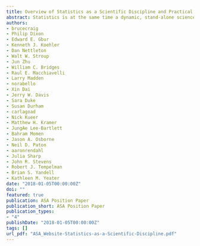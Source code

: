 ```yaml
---
title: Overview of Statistics as a Scientific Discipline and Practical Implications for the Evaluation of Faculty Excellence
abstract: Statistics is at the same time a dynamic, stand-alone science with its own core research agenda and an inherently collaborative discipline, developing in response to scientific needs. In this sense, statistics fundamentally differs from many other domain-specific disciplines in science. This difference poses unique challenges for defining the standards by which faculty excellence is evaluated across the teaching, research, and service components.
authors:
- brucecraig
- Philip Dixon
- Edward E. Gbur
- Kenneth J. Koehler
- Dan Nettleton
- Walt W. Stroup
- Jun Zhu
- William C. Bridges
- Raul E. Macchiavelli
- Larry Madden
- norabello
- Xin Dai
- Jerry W. Davis
- Sara Duke
- Susan Durham
- carlagoad
- Nick Kueer
- Matthew H. Kramer
- JungAe Lee-Bartlett
- Bahram Momen
- Jason A. Osborne
- Neil D. Paton
- aaronrendahl
- Julia Sharp
- John R. Stevens
- Robert J. Tempelman
- Brian S. Yandell
- Kathleen M. Yeater
date: "2018-01-05T00:00:00Z"
doi: ""
featured: true
publication: ASA Position Paper
publication_short: ASA Position Paper
publication_types:
- "4"
publishDate: "2018-01-05T00:00:00Z"
tags: []
url_pdf: "ASA_Website-Statistics-as-a-Scientific-Discipline.pdf"
---
```


